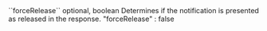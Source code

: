 <tr>
<td>``forceRelease``</td>
<td>optional, boolean</td>
<td>Determines if the notification is presented as released in the response.</td>
<td>"forceRelease" : false</td>
<td></td>
</tr>
